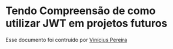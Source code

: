 # Tendo Compreensão de como utilizar JWT em projetos futuros

Esse documento foi contruído por [Vinícius Pereira](https://www.linkedin.com/in/vinicius-oliveira-785896185/)